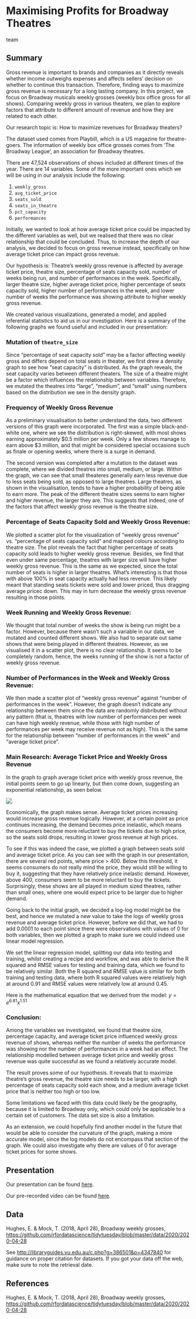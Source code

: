 Maximising Profits for Broadway Theatres
================
team

## Summary

Gross revenue is important to brands and companies as it directly
reveals whether income outweighs expenses and affects sellers’ decision
on whether to continue this transaction. Therefore, finding ways to
maximize gross revenue is necessary for a long lasting company. In this
project, we focus on Broadway musicals weekly grosses (weekly box office
gross for all shows). Comparing weekly gross in various theaters, we
plan to explore factors that attribute to different amount of revenue
and how they are related to each other.

Our research topic is: How to maximize revenues for Broadway theaters?

The dataset used comes from Playbill, which is a US magazine for
theatre-goers. The information of weekly box office grosses comes from
‘The Broadway League’, an association for Broadway theatres.

There are 47,524 observations of shows included at different times of
the year. There are 14 variables. Some of the more important ones which
we will be using in our analysis include the following:

1.  `weekly_gross`
2.  `avg_ticket_price`
3.  `seats_sold`
4.  `seats_in_theatre`
5.  `pct_capacity`
6.  `performances`

Initially, we wanted to look at how average ticket price could be
impacted by the different variables as well, but we realised that there
was no clear relationship that could be concluded. Thus, to increase the
depth of our analysis, we decided to focus on gross revenue instead,
specifically on how average ticket price can impact gross revenue.

Our hypothesis is: Theatre’s weekly gross revenue is affected by average
ticket price, theatre size, percentage of seats capacity sold, number of
weeks being run, and number of performances in the week. Specifically,
larger theatre size, higher average ticket price, higher percentage of
seats capacity sold, higher number of performances in the week, and
lower number of weeks the performance was showing attribute to higher
weekly gross revenue.

We created various visualizations, generated a model, and applied
inferential statistics to aid us in our investigation. Here is a summary
of the following graphs we found useful and included in our
presentation:

### Mutation of `theatre_size`

Since “percentage of seat capacity sold” may be a factor affecting
weekly gross and differs depend on total seats in theater, we first drew
a density graph to see how “seat capacity” is distributed. As the graph
reveals, the seat capacity varies between different theaters. The size
of a theatre might be a factor which influences the relationship between
variables. Therefore, we mutated the theatres into “large”, “medium”,
and “small” using numbers based on the distribution we see in the
density graph.

### Frequency of Weekly Gross Revenue

As a preliminary visualisation to better understand the data, two
different versions of this graph were incorporated. The first was a
simple black-and-white one, where we see the distribution is
right-skewed, with most shows earning approximately $0.5 million per
week. Only a few shows manage to earn above $3 million, and that might
be considered special occasions such as finale or opening weeks, where
there is a surge in demand.

The second version was completed after a mutation to the dataset was
complete, where we divided theatres into small, medium, or large. Within
the graph, we can see that small theateres generally earn less revenue
due to less seats being sold, as opposed to large theatres. Large
theatres, as shown in the visualisation, tends to have a higher
probability of being able to earn more. The peak of the different
theatre sizes seems to earn higher and higher revenue, the larger they
are. This suggests that indeed, one of the factors that affect weekly
gross revenue is the theatre size.

### Percentage of Seats Capacity Sold and Weekly Gross Revenue:

We plotted a scatter plot for the visualization of “weekly gross
revenue” vs. “percentage of seats capacity sold” and mapped colours
according to theatre size. The plot reveals the fact that higher
percentage of seats capacity sold leads to higher weekly gross revenue.
Besides, we find that even under same percentage, theatres with larger
size will have higher weekly gross revenue. This is the same as we
expected, since the total number of seats is higher in larger theatres.
What’s interesting is that those with above 100% in seat capacity
actually had less revenue. This likely meant that standing seats tickets
were sold and lower priced, thus dragging average pricec down. This may
in turn decrease the weekly gross revenue resulting in those points.

### Week Running and Weekly Gross Revenue:

We thought that total number of weeks the show is being run might be a
factor. However, because there wasn’t such a variable in our data, we
mutated and counted different shows. We also had to separate out same
shows that were being played in different theatres. However, as we
visualised it in a scatter plot, there is no clear relationship. It
seems to be completely random, hence, the weeks running of the show is
not a factor of weekly gross revenue.

### Number of Performances in the Week and Weekly Gross Revenue:

We then made a scatter plot of “weekly gross revenue” against “number of
performances in the week”. However, the graph doesn’t indicate any
relationship between them since the data are randomly disbributed
without any pattern (that is, theatres with low number of performances
per week can have high weekly revenue, while those with high number of
performances per week may receive revenue not as high). This is the same
for the relationship between “number of performances in the week” and
“average ticket price”.

### Main Research: Average Ticket Price and Weekly Gross Revenue

In the graph to graph average ticket price with weekly gross revenue,
the initial points seem to go up linearly, but then come down,
suggesting an exponential relationship, as seen below.

![](README_files/figure-gfm/main-question-1.png)<!-- -->

Economically, the graph makes sense. Average ticket prices increasing
would increase gross revenue logically. However, at a certain point as
price continues increasing, the demand becomes price inelastic, which
means the consumers become more reluctant to buy the tickets due to high
price, so the seats sold drops, resulting in lower gross revenue at high
prices.

To see if this was indeed the case, we plotted a graph between seats
sold and average ticket price. As you can see with the graph in our
presentation, there are several red points, where price \> 400. Below
this threshold, it seems consumers do not really mind the price, they
would still be willing to buy it, suggesting that they have relatively
price inelastic demand. However, above 400, consumers seem to be more
reluctant to buy the tickets. Surprisingly, these shows are all played
in medium sized theatres, rather than small ones, where one would expect
price to be larger due to higher demand.

Going back to the initial graph, we decided a log-log model might be the
best, and hence we mutated a new value to take the logs of weekly gross
revenue and average ticket price. However, before we did that, we had to
add 0.0001 to each point since there were observations with values of 0
for both variables, then we plotted a graph to make sure we could indeed
use linear model regression.

We set the linear regression model, splitting our data into testing and
training, whilst creating a recipe and workflow, and was able to derive
the R squared and RMSE values for testing and training data, which we
found to be relatively similar. Both the R squared and RMSE value is
similar for both training and testing data, where both R squared values
were relatively high at around 0.91 and RMSE values were relatively low
at around 0.45.

Here is the mathematical equation that we derived from the model:
*y* = *e*<sup>6.81</sup>*x*<sup>1.51</sup>

### Conclusion:

Among the variables we investigated, we found that theatre size,
percentage capacity, and average ticket price influenced weekly gross
revenue of shows, whereas neither the number of weeks the performance
was showing nor the number of performances in a week had an effect. The
relationship modelled between average ticket price and weekly gross
revenue was quite successful as we found a relatively accurate model.

The result proves some of our hypothesis. It reveals that to maximize
theatre’s gross revenue, the theatre size needs to be larger, with a
high percentage of seats capacity sold each show, and a medium average
ticket price that is neither too high or too low.

Some limitations we faced with this data could likely be the geography,
because it is limited to Broadway only, which could only be applicable
to a certain set of customers. The data set size is also a limitation.

As an extension, we could hopefully find another model in the future
that would be able to consider the curvature of the graph, making a more
accurate model, since the log models do not encompass that section of
the graph. We could also investigate why there are values of 0 for
average ticket prices for some shows.

## Presentation

Our presentation can be found
[here](http://rpubs.com/JeniLiu/presentation).

Our pre-recorded video can be found
[here](https://media.ed.ac.uk/media/IDS+2021-2022+PresentationA+team/1_ac93sfh1).

## Data

Hughes, E. & Mock, T. (2018, April 28), Broadway weekly grosses,
<https://github.com/rfordatascience/tidytuesday/blob/master/data/2020/2020-04-28>

See <http://libraryguides.vu.edu.au/c.php?g=386501&p=4347840> for
guidance on proper citation for datasets. If you got your data off the
web, make sure to note the retrieval date.

## References

Hughes, E. & Mock, T. (2018, April 28), Broadway weekly grosses,
<https://github.com/rfordatascience/tidytuesday/blob/master/data/2020/2020-04-28>
